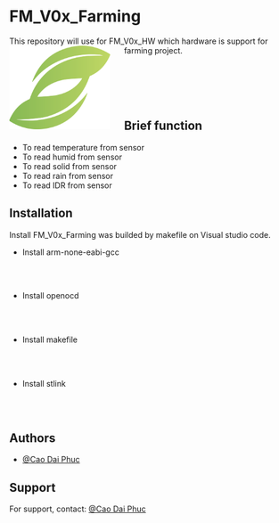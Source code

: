 
# FM_V0x_Farming

This repository will use for FM_V0x_HW which hardware is support for farming project.
<a href="https://www.facebook.com/profile.php?id=61566733655167"><img src="https://github.com/CDXRACI/FM_V0x_Farming/blob/master/Serial_tools/logo_dp.png" alt="DP-Greens" align="left" style="margin-right: 25px" height=150></a>
<br/>
<br/>
<br/>
<br/>
<br/>
<br/>
## Brief function

- To read temperature from sensor
- To read humid from sensor
- To read solid from sensor
- To read rain from sensor
- To read IDR from sensor

## Installation

Install FM_V0x_Farming was builded by makefile on Visual studio code.

- Install arm-none-eabi-gcc
```bash
  
  
```
- Install openocd

```bash
  
  
```
- Install makefile
```bash
  
  
```
- Install stlink
```bash
  
  
```
## Authors

- [@Cao Dai Phuc](https://www.facebook.com/profile.php?id=61566733655167)


## Support

For support, contact:  [@Cao Dai Phuc](https://www.facebook.com/profile.php?id=61566733655167)
